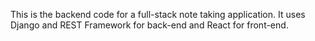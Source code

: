 This is the backend code for a full-stack note taking application. It uses Django and REST Framework for back-end and React for front-end.
